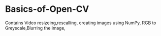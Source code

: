 # Basics-of-Open-CV
Contains Video resizeing,rescalling, creating images using NumPy, RGB to Greyscale,Blurring the image, 
